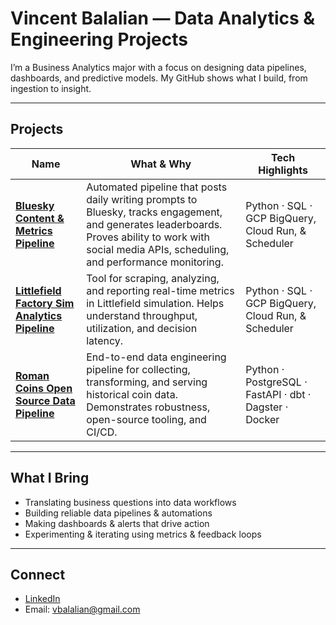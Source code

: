 # Vincent Balalian — Data Analytics & Engineering Projects

I’m a Business Analytics major with a focus on designing data pipelines, dashboards, and predictive models. My GitHub shows what I build, from ingestion to insight.

---

## Projects

| Name | What & Why | Tech Highlights |
|---|---|---|
| **[Bluesky Content & Metrics Pipeline](https://github.com/vbalalian/halfbakedprompts)** | Automated pipeline that posts daily writing prompts to Bluesky, tracks engagement, and generates leaderboards. Proves ability to work with social media APIs, scheduling, and performance monitoring. | Python · SQL · GCP BigQuery, Cloud Run, & Scheduler|
| **[Littlefield Factory Sim Analytics Pipeline](https://github.com/vbalalian/littlefield)** | Tool for scraping, analyzing, and reporting real-time metrics in Littlefield simulation. Helps understand throughput, utilization, and decision latency. | Python · SQL · GCP BigQuery, Cloud Run, & Scheduler|
| **[Roman Coins Open Source Data Pipeline](https://github.com/vbalalian/roman_coins_data_pipeline)** | End-to-end data engineering pipeline for collecting, transforming, and serving historical coin data. Demonstrates robustness, open-source tooling, and CI/CD. | Python · PostgreSQL · FastAPI · dbt · Dagster · Docker |

---

## What I Bring

- Translating business questions into data workflows  
- Building reliable data pipelines & automations  
- Making dashboards & alerts that drive action  
- Experimenting & iterating using metrics & feedback loops

---

## Connect

- [LinkedIn](https://www.linkedin.com/in/vincent-balalian/)  
- Email: vbalalian@gmail.com  
